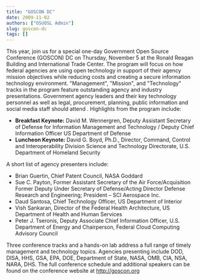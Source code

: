 ```yaml
---
title: "GOSCON DC"
date: 2009-11-02
authors: ["OSUOSL Admin"]
slug: goscon-dc
tags: []
---
```


This year, join us for a special one-day Government Open Source Conference (GOSCON) DC on Thursday, November 5 at the
Ronald Reagan Building and International Trade Center. The program will focus on how federal agencies are using open
technology in support of their agency mission objectives while reducing costs and creating a secure information
technology environment. "Management", "Mission", and "Technology" tracks in the program feature outstanding agency and
industry presentations. Government agency leaders and their key technology personnel as well as legal, procurement,
planning, public information and social media staff should attend . Highlights from the program include:

- **Breakfast Keynote:** David M. Wennergren, Deputy Assistant Secretary of Defense for Information Management and
  Technology / Deputy Chief Information Officer US Department of Defense
- **Luncheon Keynote:** David G. Boyd, Ph.D., Director, Command, Control and Interoperability Division Science and
  Technology Directorate, U.S. Department of Homeland Security

A short list of agency presenters include:

- Brian Guertin, Chief Patent Council, NASA Goddard
- Sue C. Payton, Former Assistant Secretary of the Air Force/Acquisition Former Deputy Under Secretary of Defense/Acting
  Director Defense Research and Engineering; President – SCI Aerospace Inc.
- Daud Santosa, Chief Technology Officer, US Department of Interior
- Vish Sankaran, Director of the Federal Health Architecture, US Department of Health and Human Services
- Peter J. Tseronis, Deputy Associate Chief Information Officer, U.S. Department of Energy and Chairperson, Federal
  Cloud Computing Advisory Council

Three conference tracks and a hands-on lab address a full range of timely management and technology topics. Agencies
presenting include DOD, DISA, HHS, GSA, EPA, DOE, Department of State, NASA, OMB, CIA, NSA, NARA, DHS. The full
conference schedule and additional speakers can be found on the conference website at <http://goscon.org>
